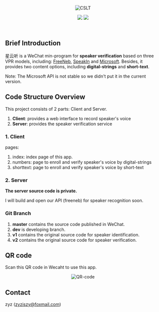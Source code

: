 
<br>

<p align="center">
<img src="https://github.com/zyzisyz/vpr-wx-client2.0/blob/master/images/cslt.jpg" alt="CSLT">
</p>
<p align="center">
<img src="https://img.shields.io/badge/powered%20by-CSLT-green.svg?style=flat-square">
<img src="https://img.shields.io/badge/build-passing-brightgreen.svg?style=flat-square">
</p>
<br>

## Brief Introduction

星云听 is a WeChat min-program for **speaker verification** based on three VPR models, including: [FreeNeb](www.freeneb.com/
), [SpeakIn](http://www.speakin.mobi/pages/index.html) and [Microsoft](https://azure.microsoft.com/en-us/services/cognitive-services/speaker-recognition/). Besides, it provides two content options, including **digital-strings** and **short-text**.

Note: The Microsoft API is not stable so we didn't put it in the current version.

## Code Structure Overview

This project consists of 2 parts: Client and Server.

1. **Client**: provides a web interface to record speaker's voice
2. **Server**: provides the speaker verification service

### 1. Client

pages:

1. index: index page of this app.
2. numbers: page to enroll and verify speaker's voice by digital-strings
3. shorttext: page to enroll and verify speaker's voice by short-text

### 2. Server

**The server source code is private.**

I will build and open our API (freeneb) for speaker recognition soon.

### Git Branch

1. **master** contains the source code published in WeChat.
2. **dev** is developing branch.
3. **v1** contains the original source code for speaker identification.
4. **v2** contains the original source code for speaker verification.

## QR code

Scan this QR code in Wecaht to use this app.

<p align="center">
<img src="https://github.com/zyzisyz/vpr-wx-client2.0/blob/master/images/QR-code.jpg" alt="QR-code">
</p>

## Contact

zyz (zyziszy@foxmail.com)
